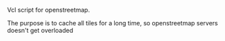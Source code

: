 

Vcl script for openstreetmap.

The purpose is to cache all tiles for a long time, so openstreetmap servers doesn't get overloaded

